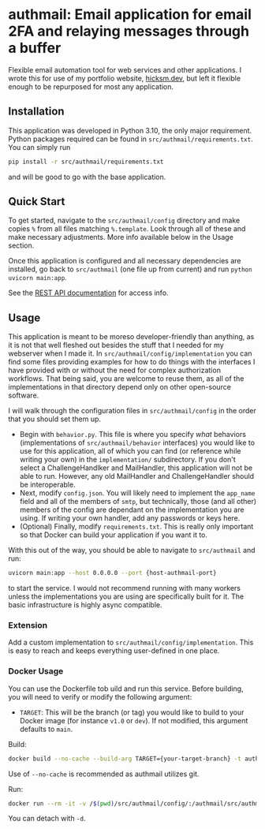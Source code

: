 # authmail: Email application for email 2FA and relaying messages through a buffer

Flexible email automation tool for web services and other applications. I wrote this for use of my portfolio website, [hicksm.dev](https://hicksm.dev), but left it flexible enough to be repurposed for most any application.

## Installation

This application was developed in Python 3.10, the only major requirement. Python packages required can be found in `src/authmail/requirements.txt`. You can simply run

```bash
pip install -r src/authmail/requirements.txt
```

and will be good to go with the base application.

## Quick Start

To get started, navigate to the `src/authmail/config` directory and make copies `%` from all files matching `%.template`. Look through all of these and make necessary adjustments. More info available below in the Usage section.

Once this application is configured and all necessary dependencies are installed, go back to `src/authmail` (one file up from current) and run `python uvicorn main:app`.

See the [REST API documentation](https://github.com/mwhicks-dev/authmail/wiki#api) for access info.

## Usage

This application is meant to be moreso developer-friendly than anything, as it is not that well fleshed out besides the stuff that I needed for my webserver when I made it. In `src/authmail/config/implementation` you can find some files providing examples for how to do things with the interfaces I have provided with or without the need for complex authorization workflows. That being said, you are welcome to reuse them, as all of the implementations in that directory depend only on other open-source software. 

I will walk through the configuration files in `src/authmail/config` in the order that you should set them up.

* Begin with `behavior.py`. This file is where you specify *what* behaviors (implementations of `src/authmail/behavior` interfaces) you would like to use for this application, all of which you can find (or reference while writing your own) in the `implementation/` subdirectory. If you don't select a ChallengeHandlker and MailHandler, this application will not be able to run. However, any old MailHandler and ChallengeHandler should be interoperable.
* Next, modify `config.json`. You will likely need to implement the `app_name` field and all of the members of `smtp`, but technically, those (and all other) members of the config are dependant on the implementation you are using. If writing your own handler, add any passwords or keys here.
* (Optional) Finally, modify `requirements.txt`. This is really only important so that Docker can build your application if you want it to.

With this out of the way, you should be able to navigate to `src/authmail` and run:

```bash
uvicorn main:app --host 0.0.0.0 --port {host-authmail-port}
```

to start the service. I would not recommend running with many workers unless the implementations you are using are specifically built for it. The basic infrastructure is highly async compatible.

### Extension

Add a custom implementation to `src/authmail/config/implementation`. This is easy to reach and keeps everything user-defined in one place.

### Docker Usage

You can use the Dockerfile tob uild and run this service. Before building, you will need to verify or modify the following argument:

* `TARGET`: This will be the branch (or tag) you would like to build to your Docker image (for instance `v1.0` or `dev`). If not modified, this argument defaults to `main`.

Build:

```bash
docker build --no-cache --build-arg TARGET={your-target-branch} -t authmail .
```

Use of `--no-cache` is recommended as authmail utilizes git.

Run:

```bash
docker run --rm -it -v /$(pwd)/src/authmail/config/:/authmail/src/authmail/config/ -p {host-authmail-port}:8000 authmail
```

You can detach with `-d`.
